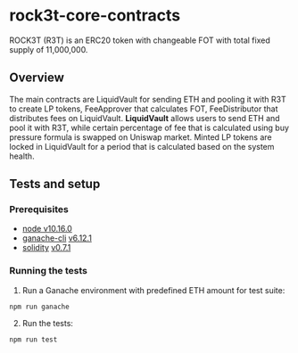 # rock3t-core-contracts
ROCK3T (R3T) is an ERC20 token with changeable FOT with total fixed supply of 11,000,000.

## Overview
The main contracts are LiquidVault for sending ETH and pooling it with R3T to create LP tokens, FeeApprover that calculates FOT, FeeDistributor that distributes fees on LiquidVault. 
**LiquidVault** allows users to send ETH and pool it with R3T, while certain percentage of fee that is calculated using buy pressure formula is swapped on Uniswap market. Minted LP tokens are locked in LiquidVault for a period that is calculated based on the system health.

## Tests and setup
### Prerequisites 
- [node v10.16.0](https://www.npmjs.com/package/node/v/10.16.0)
- [ganache-cli](https://github.com/trufflesuite/ganache-cli) [v6.12.1](https://github.com/trufflesuite/ganache-cli/releases/tag/v6.12.1)
- [solidity](https://github.com/ethereum/solidity) [v0.7.1](https://github.com/ethereum/solidity/releases/tag/v0.7.1)

### Running the tests
1. Run a Ganache environment with predefined ETH amount for test suite:
```
npm run ganache
```
2. Run the tests:
```
npm run test
```
